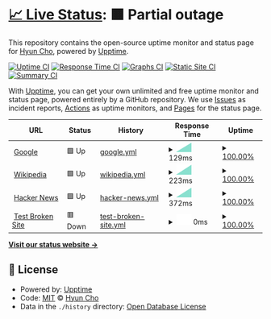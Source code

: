 # [📈 Live Status](https://hyuncho.github.io/upptime-test): <!--live status--> **🟧 Partial outage**

This repository contains the open-source uptime monitor and status page for [Hyun Cho](https://hyuncho.github.io/upptime-test), powered by [Upptime](https://github.com/upptime/upptime).

[![Uptime CI](https://github.com/hyuncho/upptime-test/workflows/Uptime%20CI/badge.svg)](https://github.com/hyuncho/upptime-test/actions?query=workflow%3A%22Uptime+CI%22)
[![Response Time CI](https://github.com/hyuncho/upptime-test/workflows/Response%20Time%20CI/badge.svg)](https://github.com/hyuncho/upptime-test/actions?query=workflow%3A%22Response+Time+CI%22)
[![Graphs CI](https://github.com/hyuncho/upptime-test/workflows/Graphs%20CI/badge.svg)](https://github.com/hyuncho/upptime-test/actions?query=workflow%3A%22Graphs+CI%22)
[![Static Site CI](https://github.com/hyuncho/upptime-test/workflows/Static%20Site%20CI/badge.svg)](https://github.com/hyuncho/upptime-test/actions?query=workflow%3A%22Static+Site+CI%22)
[![Summary CI](https://github.com/hyuncho/upptime-test/workflows/Summary%20CI/badge.svg)](https://github.com/hyuncho/upptime-test/actions?query=workflow%3A%22Summary+CI%22)

With [Upptime](https://upptime.js.org), you can get your own unlimited and free uptime monitor and status page, powered entirely by a GitHub repository. We use [Issues](https://github.com/hyuncho/upptime-test/issues) as incident reports, [Actions](https://github.com/hyuncho/upptime-test/actions) as uptime monitors, and [Pages](https://hyuncho.github.io/upptime-test) for the status page.

<!--start: status pages-->
<!-- This summary is generated by Upptime (https://github.com/upptime/upptime) -->
<!-- Do not edit this manually, your changes will be overwritten -->
<!-- prettier-ignore -->
| URL | Status | History | Response Time | Uptime |
| --- | ------ | ------- | ------------- | ------ |
| <img alt="" src="https://icons.duckduckgo.com/ip3/www.google.com.ico" height="13"> [Google](https://www.google.com) | 🟩 Up | [google.yml](https://github.com/hyuncho/upptime-test/commits/HEAD/history/google.yml) | <details><summary><img alt="Response time graph" src="./graphs/google/response-time-week.png" height="20"> 129ms</summary><br><a href="https://hyuncho.github.io/upptime-test/history/google"><img alt="Response time 129" src="https://img.shields.io/endpoint?url=https%3A%2F%2Fraw.githubusercontent.com%2Fhyuncho%2Fupptime-test%2FHEAD%2Fapi%2Fgoogle%2Fresponse-time.json"></a><br><a href="https://hyuncho.github.io/upptime-test/history/google"><img alt="24-hour response time 129" src="https://img.shields.io/endpoint?url=https%3A%2F%2Fraw.githubusercontent.com%2Fhyuncho%2Fupptime-test%2FHEAD%2Fapi%2Fgoogle%2Fresponse-time-day.json"></a><br><a href="https://hyuncho.github.io/upptime-test/history/google"><img alt="7-day response time 129" src="https://img.shields.io/endpoint?url=https%3A%2F%2Fraw.githubusercontent.com%2Fhyuncho%2Fupptime-test%2FHEAD%2Fapi%2Fgoogle%2Fresponse-time-week.json"></a><br><a href="https://hyuncho.github.io/upptime-test/history/google"><img alt="30-day response time 129" src="https://img.shields.io/endpoint?url=https%3A%2F%2Fraw.githubusercontent.com%2Fhyuncho%2Fupptime-test%2FHEAD%2Fapi%2Fgoogle%2Fresponse-time-month.json"></a><br><a href="https://hyuncho.github.io/upptime-test/history/google"><img alt="1-year response time 129" src="https://img.shields.io/endpoint?url=https%3A%2F%2Fraw.githubusercontent.com%2Fhyuncho%2Fupptime-test%2FHEAD%2Fapi%2Fgoogle%2Fresponse-time-year.json"></a></details> | <details><summary><a href="https://hyuncho.github.io/upptime-test/history/google">100.00%</a></summary><a href="https://hyuncho.github.io/upptime-test/history/google"><img alt="All-time uptime 100.00%" src="https://img.shields.io/endpoint?url=https%3A%2F%2Fraw.githubusercontent.com%2Fhyuncho%2Fupptime-test%2FHEAD%2Fapi%2Fgoogle%2Fuptime.json"></a><br><a href="https://hyuncho.github.io/upptime-test/history/google"><img alt="24-hour uptime 100.00%" src="https://img.shields.io/endpoint?url=https%3A%2F%2Fraw.githubusercontent.com%2Fhyuncho%2Fupptime-test%2FHEAD%2Fapi%2Fgoogle%2Fuptime-day.json"></a><br><a href="https://hyuncho.github.io/upptime-test/history/google"><img alt="7-day uptime 100.00%" src="https://img.shields.io/endpoint?url=https%3A%2F%2Fraw.githubusercontent.com%2Fhyuncho%2Fupptime-test%2FHEAD%2Fapi%2Fgoogle%2Fuptime-week.json"></a><br><a href="https://hyuncho.github.io/upptime-test/history/google"><img alt="30-day uptime 100.00%" src="https://img.shields.io/endpoint?url=https%3A%2F%2Fraw.githubusercontent.com%2Fhyuncho%2Fupptime-test%2FHEAD%2Fapi%2Fgoogle%2Fuptime-month.json"></a><br><a href="https://hyuncho.github.io/upptime-test/history/google"><img alt="1-year uptime 100.00%" src="https://img.shields.io/endpoint?url=https%3A%2F%2Fraw.githubusercontent.com%2Fhyuncho%2Fupptime-test%2FHEAD%2Fapi%2Fgoogle%2Fuptime-year.json"></a></details>
| <img alt="" src="https://icons.duckduckgo.com/ip3/en.wikipedia.org.ico" height="13"> [Wikipedia](https://en.wikipedia.org) | 🟩 Up | [wikipedia.yml](https://github.com/hyuncho/upptime-test/commits/HEAD/history/wikipedia.yml) | <details><summary><img alt="Response time graph" src="./graphs/wikipedia/response-time-week.png" height="20"> 223ms</summary><br><a href="https://hyuncho.github.io/upptime-test/history/wikipedia"><img alt="Response time 223" src="https://img.shields.io/endpoint?url=https%3A%2F%2Fraw.githubusercontent.com%2Fhyuncho%2Fupptime-test%2FHEAD%2Fapi%2Fwikipedia%2Fresponse-time.json"></a><br><a href="https://hyuncho.github.io/upptime-test/history/wikipedia"><img alt="24-hour response time 223" src="https://img.shields.io/endpoint?url=https%3A%2F%2Fraw.githubusercontent.com%2Fhyuncho%2Fupptime-test%2FHEAD%2Fapi%2Fwikipedia%2Fresponse-time-day.json"></a><br><a href="https://hyuncho.github.io/upptime-test/history/wikipedia"><img alt="7-day response time 223" src="https://img.shields.io/endpoint?url=https%3A%2F%2Fraw.githubusercontent.com%2Fhyuncho%2Fupptime-test%2FHEAD%2Fapi%2Fwikipedia%2Fresponse-time-week.json"></a><br><a href="https://hyuncho.github.io/upptime-test/history/wikipedia"><img alt="30-day response time 223" src="https://img.shields.io/endpoint?url=https%3A%2F%2Fraw.githubusercontent.com%2Fhyuncho%2Fupptime-test%2FHEAD%2Fapi%2Fwikipedia%2Fresponse-time-month.json"></a><br><a href="https://hyuncho.github.io/upptime-test/history/wikipedia"><img alt="1-year response time 223" src="https://img.shields.io/endpoint?url=https%3A%2F%2Fraw.githubusercontent.com%2Fhyuncho%2Fupptime-test%2FHEAD%2Fapi%2Fwikipedia%2Fresponse-time-year.json"></a></details> | <details><summary><a href="https://hyuncho.github.io/upptime-test/history/wikipedia">100.00%</a></summary><a href="https://hyuncho.github.io/upptime-test/history/wikipedia"><img alt="All-time uptime 100.00%" src="https://img.shields.io/endpoint?url=https%3A%2F%2Fraw.githubusercontent.com%2Fhyuncho%2Fupptime-test%2FHEAD%2Fapi%2Fwikipedia%2Fuptime.json"></a><br><a href="https://hyuncho.github.io/upptime-test/history/wikipedia"><img alt="24-hour uptime 100.00%" src="https://img.shields.io/endpoint?url=https%3A%2F%2Fraw.githubusercontent.com%2Fhyuncho%2Fupptime-test%2FHEAD%2Fapi%2Fwikipedia%2Fuptime-day.json"></a><br><a href="https://hyuncho.github.io/upptime-test/history/wikipedia"><img alt="7-day uptime 100.00%" src="https://img.shields.io/endpoint?url=https%3A%2F%2Fraw.githubusercontent.com%2Fhyuncho%2Fupptime-test%2FHEAD%2Fapi%2Fwikipedia%2Fuptime-week.json"></a><br><a href="https://hyuncho.github.io/upptime-test/history/wikipedia"><img alt="30-day uptime 100.00%" src="https://img.shields.io/endpoint?url=https%3A%2F%2Fraw.githubusercontent.com%2Fhyuncho%2Fupptime-test%2FHEAD%2Fapi%2Fwikipedia%2Fuptime-month.json"></a><br><a href="https://hyuncho.github.io/upptime-test/history/wikipedia"><img alt="1-year uptime 100.00%" src="https://img.shields.io/endpoint?url=https%3A%2F%2Fraw.githubusercontent.com%2Fhyuncho%2Fupptime-test%2FHEAD%2Fapi%2Fwikipedia%2Fuptime-year.json"></a></details>
| <img alt="" src="https://icons.duckduckgo.com/ip3/news.ycombinator.com.ico" height="13"> [Hacker News](https://news.ycombinator.com) | 🟩 Up | [hacker-news.yml](https://github.com/hyuncho/upptime-test/commits/HEAD/history/hacker-news.yml) | <details><summary><img alt="Response time graph" src="./graphs/hacker-news/response-time-week.png" height="20"> 372ms</summary><br><a href="https://hyuncho.github.io/upptime-test/history/hacker-news"><img alt="Response time 372" src="https://img.shields.io/endpoint?url=https%3A%2F%2Fraw.githubusercontent.com%2Fhyuncho%2Fupptime-test%2FHEAD%2Fapi%2Fhacker-news%2Fresponse-time.json"></a><br><a href="https://hyuncho.github.io/upptime-test/history/hacker-news"><img alt="24-hour response time 372" src="https://img.shields.io/endpoint?url=https%3A%2F%2Fraw.githubusercontent.com%2Fhyuncho%2Fupptime-test%2FHEAD%2Fapi%2Fhacker-news%2Fresponse-time-day.json"></a><br><a href="https://hyuncho.github.io/upptime-test/history/hacker-news"><img alt="7-day response time 372" src="https://img.shields.io/endpoint?url=https%3A%2F%2Fraw.githubusercontent.com%2Fhyuncho%2Fupptime-test%2FHEAD%2Fapi%2Fhacker-news%2Fresponse-time-week.json"></a><br><a href="https://hyuncho.github.io/upptime-test/history/hacker-news"><img alt="30-day response time 372" src="https://img.shields.io/endpoint?url=https%3A%2F%2Fraw.githubusercontent.com%2Fhyuncho%2Fupptime-test%2FHEAD%2Fapi%2Fhacker-news%2Fresponse-time-month.json"></a><br><a href="https://hyuncho.github.io/upptime-test/history/hacker-news"><img alt="1-year response time 372" src="https://img.shields.io/endpoint?url=https%3A%2F%2Fraw.githubusercontent.com%2Fhyuncho%2Fupptime-test%2FHEAD%2Fapi%2Fhacker-news%2Fresponse-time-year.json"></a></details> | <details><summary><a href="https://hyuncho.github.io/upptime-test/history/hacker-news">100.00%</a></summary><a href="https://hyuncho.github.io/upptime-test/history/hacker-news"><img alt="All-time uptime 100.00%" src="https://img.shields.io/endpoint?url=https%3A%2F%2Fraw.githubusercontent.com%2Fhyuncho%2Fupptime-test%2FHEAD%2Fapi%2Fhacker-news%2Fuptime.json"></a><br><a href="https://hyuncho.github.io/upptime-test/history/hacker-news"><img alt="24-hour uptime 100.00%" src="https://img.shields.io/endpoint?url=https%3A%2F%2Fraw.githubusercontent.com%2Fhyuncho%2Fupptime-test%2FHEAD%2Fapi%2Fhacker-news%2Fuptime-day.json"></a><br><a href="https://hyuncho.github.io/upptime-test/history/hacker-news"><img alt="7-day uptime 100.00%" src="https://img.shields.io/endpoint?url=https%3A%2F%2Fraw.githubusercontent.com%2Fhyuncho%2Fupptime-test%2FHEAD%2Fapi%2Fhacker-news%2Fuptime-week.json"></a><br><a href="https://hyuncho.github.io/upptime-test/history/hacker-news"><img alt="30-day uptime 100.00%" src="https://img.shields.io/endpoint?url=https%3A%2F%2Fraw.githubusercontent.com%2Fhyuncho%2Fupptime-test%2FHEAD%2Fapi%2Fhacker-news%2Fuptime-month.json"></a><br><a href="https://hyuncho.github.io/upptime-test/history/hacker-news"><img alt="1-year uptime 100.00%" src="https://img.shields.io/endpoint?url=https%3A%2F%2Fraw.githubusercontent.com%2Fhyuncho%2Fupptime-test%2FHEAD%2Fapi%2Fhacker-news%2Fuptime-year.json"></a></details>
| <img alt="" src="https://icons.duckduckgo.com/ip3/thissitedoesnotexist.koj.co.ico" height="13"> [Test Broken Site](https://thissitedoesnotexist.koj.co) | 🟥 Down | [test-broken-site.yml](https://github.com/hyuncho/upptime-test/commits/HEAD/history/test-broken-site.yml) | <details><summary><img alt="Response time graph" src="./graphs/test-broken-site/response-time-week.png" height="20"> 0ms</summary><br><a href="https://hyuncho.github.io/upptime-test/history/test-broken-site"><img alt="Response time 0" src="https://img.shields.io/endpoint?url=https%3A%2F%2Fraw.githubusercontent.com%2Fhyuncho%2Fupptime-test%2FHEAD%2Fapi%2Ftest-broken-site%2Fresponse-time.json"></a><br><a href="https://hyuncho.github.io/upptime-test/history/test-broken-site"><img alt="24-hour response time 0" src="https://img.shields.io/endpoint?url=https%3A%2F%2Fraw.githubusercontent.com%2Fhyuncho%2Fupptime-test%2FHEAD%2Fapi%2Ftest-broken-site%2Fresponse-time-day.json"></a><br><a href="https://hyuncho.github.io/upptime-test/history/test-broken-site"><img alt="7-day response time 0" src="https://img.shields.io/endpoint?url=https%3A%2F%2Fraw.githubusercontent.com%2Fhyuncho%2Fupptime-test%2FHEAD%2Fapi%2Ftest-broken-site%2Fresponse-time-week.json"></a><br><a href="https://hyuncho.github.io/upptime-test/history/test-broken-site"><img alt="30-day response time 0" src="https://img.shields.io/endpoint?url=https%3A%2F%2Fraw.githubusercontent.com%2Fhyuncho%2Fupptime-test%2FHEAD%2Fapi%2Ftest-broken-site%2Fresponse-time-month.json"></a><br><a href="https://hyuncho.github.io/upptime-test/history/test-broken-site"><img alt="1-year response time 0" src="https://img.shields.io/endpoint?url=https%3A%2F%2Fraw.githubusercontent.com%2Fhyuncho%2Fupptime-test%2FHEAD%2Fapi%2Ftest-broken-site%2Fresponse-time-year.json"></a></details> | <details><summary><a href="https://hyuncho.github.io/upptime-test/history/test-broken-site">100.00%</a></summary><a href="https://hyuncho.github.io/upptime-test/history/test-broken-site"><img alt="All-time uptime 100.00%" src="https://img.shields.io/endpoint?url=https%3A%2F%2Fraw.githubusercontent.com%2Fhyuncho%2Fupptime-test%2FHEAD%2Fapi%2Ftest-broken-site%2Fuptime.json"></a><br><a href="https://hyuncho.github.io/upptime-test/history/test-broken-site"><img alt="24-hour uptime 100.00%" src="https://img.shields.io/endpoint?url=https%3A%2F%2Fraw.githubusercontent.com%2Fhyuncho%2Fupptime-test%2FHEAD%2Fapi%2Ftest-broken-site%2Fuptime-day.json"></a><br><a href="https://hyuncho.github.io/upptime-test/history/test-broken-site"><img alt="7-day uptime 100.00%" src="https://img.shields.io/endpoint?url=https%3A%2F%2Fraw.githubusercontent.com%2Fhyuncho%2Fupptime-test%2FHEAD%2Fapi%2Ftest-broken-site%2Fuptime-week.json"></a><br><a href="https://hyuncho.github.io/upptime-test/history/test-broken-site"><img alt="30-day uptime 100.00%" src="https://img.shields.io/endpoint?url=https%3A%2F%2Fraw.githubusercontent.com%2Fhyuncho%2Fupptime-test%2FHEAD%2Fapi%2Ftest-broken-site%2Fuptime-month.json"></a><br><a href="https://hyuncho.github.io/upptime-test/history/test-broken-site"><img alt="1-year uptime 100.00%" src="https://img.shields.io/endpoint?url=https%3A%2F%2Fraw.githubusercontent.com%2Fhyuncho%2Fupptime-test%2FHEAD%2Fapi%2Ftest-broken-site%2Fuptime-year.json"></a></details>

<!--end: status pages-->

[**Visit our status website →**](https://hyuncho.github.io/upptime-test)

## 📄 License

- Powered by: [Upptime](https://github.com/upptime/upptime)
- Code: [MIT](./LICENSE) © [Hyun Cho](https://hyuncho.github.io/upptime-test)
- Data in the `./history` directory: [Open Database License](https://opendatacommons.org/licenses/odbl/1-0/)
